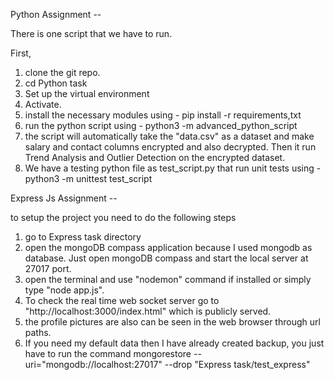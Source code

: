 Python Assignment  --  

There is one script that we have to run.

First,
1. clone the git repo.
2. cd Python task
3. Set up the virtual environment
4. Activate.
5. install the necessary modules using - pip install -r requirements,txt
6. run the python script using - python3 -m advanced_python_script
7. the script will automatically take the "data.csv" as a dataset and make salary and contact columns encrypted and also decrypted. Then it run Trend Analysis and Outlier Detection on the encrypted dataset.
8. We have a testing python file as test_script.py that run unit tests using - python3 -m unittest test_script 


Express Js Assignment -- 

to setup the project you need to do the following steps
1. go to Express task directory
2. open the mongoDB compass application because I used mongodb as database. Just open mongoDB compass and start the local server at 27017 port.
3. open the terminal and use "nodemon" command if installed or simply type "node app.js".
4. To check the real time web socket server go to "http://localhost:3000/index.html" which is publicly served.
5. the  profile pictures are also can be seen in the web browser through url paths.
6. If you need my default data then I have already created backup, you just have to run the command
mongorestore --uri="mongodb://localhost:27017" --drop "Express task/test_express"

